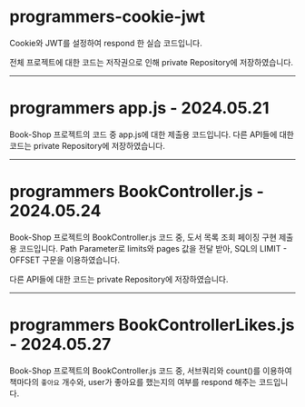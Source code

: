 # programmers-cookie-jwt

Cookie와 JWT를 설정하여 respond 한 실습 코드입니다.  

전체 프로젝트에 대한 코드는 저작권으로 인해 private Repository에 저장하였습니다.


---

# programmers app.js - 2024.05.21 

Book-Shop 프로젝트의 코드 중 app.js에 대한 제출용 코드입니다.
다른 API들에 대한 코드는 private Repository에 저장하였습니다.

---
# programmers BookController.js - 2024.05.24

Book-Shop 프로젝트의 BookController.js 코드 중, 도서 목록 조회 페이징 구현 제출용 코드입니다.
Path Parameter로 limits와 pages 값을 전달 받아, SQL의 LIMIT - OFFSET 구문을 이용하였습니다.

다른 API들에 대한 코드는 private Repository에 저장하였습니다.

---
# programmers BookControllerLikes.js - 2024.05.27

Book-Shop 프로젝트의 BookController.js 코드 중, 서브쿼리와 count()를 이용하여 책마다의 `좋아요` 개수와, user가 좋아요를 했는지의 여부를 respond 해주는 코드입니다.
